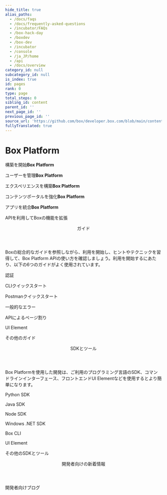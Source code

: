 ```yaml
---
hide_title: true
alias_paths:
  - /docs/faqs
  - /docs/frequently-asked-questions
  - /incubator/FAQs
  - /box-hack-day
  - /boxdev
  - /box-dev
  - /incubator
  - /console
  - /ja_JP/home
  - /api
  - /docs/overview
category_id: null
subcategory_id: null
is_index: true
id: pages
rank: 0
type: page
total_steps: 0
sibling_id: content
parent_id: ''
next_page_id: ''
previous_page_id: ''
source_url: 'https://github.com/box/developer.box.com/blob/main/content/pages/index.md'
fullyTranslated: true
---
```

# Box Platform

<Banner>

<BannerTitle>

構築を開始**Box Platform**

</BannerTitle>

<BannerTitle>

ユーザーを管理**Box Platform**

</BannerTitle>

<BannerTitle>

エクスペリエンスを構築**Box Platform**

</BannerTitle>

<BannerTitle>

コンテンツポータルを強化**Box Platform**

</BannerTitle>

<BannerTitle>

アプリを統合**Box Platform**

</BannerTitle>

APIを利用してBoxの機能を拡張

</Banner>

<Centered wide>

<Header to="/guides" centered>

ガイド

</Header>

<GuidesList>

Boxの総合的なガイドを参照しながら、利用を開始し、ヒントやテクニックを習得して、Box Platform APIの使い方を確認しましょう。利用を開始するにあたり、以下の6つのガイドがよく使用されています。

<GuideList href="/guides/authentication/">

認証

</GuideList>

<GuideList href="/guides/cli/quick-start/">

CLIクイックスタート

</GuideList>

<GuideList href="/guides/tooling/postman/quick-start/">

Postmanクイックスタート

</GuideList>

<GuideList href="/guides/api-calls/permissions-and-errors/common-errors/">

一般的なエラー

</GuideList>

<GuideList href="/guides/api-calls/pagination/offset-based/">

APIによるページ割り

</GuideList>

<GuideList href="/guides/embed/ui-elements/">

UI Element

</GuideList>

</GuidesList>

<More to="/guides" right>

その他のガイド

</More>

</Centered>

<Centered wide>

<FeaturedBoard type="community">

</FeaturedBoard>

</Centered>

<Dark>

<Centered wide>

<Header to="/sdks-and-tools" centered>

SDKとツール

</Header>

<SDKS>

Box Platformを使用した開発は、ご利用のプログラミング言語のSDK、コマンドラインインターフェース、フロントエンドUI Elementなどを使用するとより簡単になります。

<SDK language="python" href="https://github.com/box/box-python-sdk">

Python SDK

</SDK>

<SDK language="java" href="https://github.com/box/box-java-sdk">

Java SDK

</SDK>

<SDK language="node" href="https://github.com/box/box-node-sdk">

Node SDK

</SDK>

<SDK language="dotnet" href="https://github.com/box/box-windows-sdk">

Windows .NET SDK

</SDK>

<SDK language="cli" href="https://github.com/box/boxcli">

Box CLI

</SDK>

<SDK language="uielements" href="https://github.com/box/box-ui-elements">

UI Element

</SDK>

</SDKS>

<More to="/sdks-and-tools" right>

その他のSDKとツール

</More>

</Centered>

</Dark>

<Centered wide>

<FeaturedBoard type="sampleCode">

</FeaturedBoard>

</Centered>

<Centered wide>

<Header to="https://medium.com/box-developer-blog" centered>

開発者向けの新着情報

</Header>

<BlogCards>

</BlogCards>

<More to="https://medium.com/box-developer-blog" right>

開発者向けブログ

</More>

</Centered>
